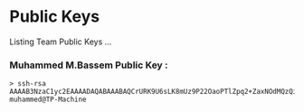 # Public Keys 

Listing Team Public Keys ... 

### Muhammed M.Bassem Public Key : 

```
> ssh-rsa AAAAB3NzaC1yc2EAAAADAQABAAABAQCrURK9U6sLK8mUz9P22OaoPTlZpq2+ZaxNOdMQzQijolW94XUFrT+ZOa7l7VaLQzA0jsldS88G7joPinNltxyIOYMAHk4lMB3zjzsiQWoKrys3Xnuv7pHslOJbGptuJ2G2fsvlk29cbSZdnEuGDN01yY42tuSqvGBYxfyS/t7D89+XXgsVs1QLO3yPp37lAvcup+NuxH9L1LXO5x6gGMIwDbb0ixdFg1XdNz8xxlIWmkUE7E8DE9vxnnPfX2UIw2iVmCtLKdTW231IrCAv1hbsFrksinqabz4Zm1BeBzV8LcoImoGObAQFtuj6PotJX8FgENFSCEknC4n/LpcrMTfd muhammed@TP-Machine

```




